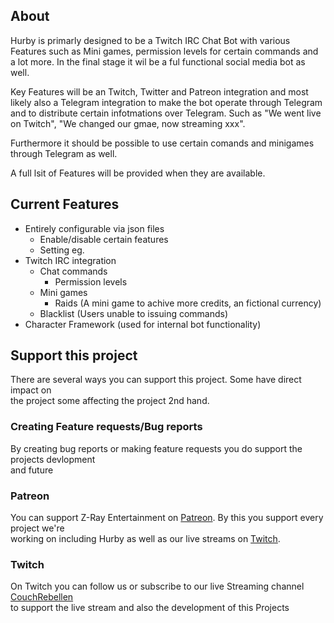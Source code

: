## About
Hurby is primarly designed to be a Twitch IRC Chat Bot with various Features
such as Mini games, permission levels for certain commands and a lot more.
In the final stage it wil be a ful functional social media bot as well.

Key Features will be an Twitch, Twitter and Patreon integration and most likely
also a Telegram integration to make the bot operate through Telegram and to
distribute certain infotmations over Telegram.
Such as "We went live on Twitch", "We changed our gmae, now streaming xxx".

Furthermore it should be possible to use certain comands and minigames through
Telegram as well.

A full lsit of Features will be provided when they are available.

## Current Features
- Entirely configurable via json files
  - Enable/disable certain features
  - Setting eg.
- Twitch IRC integration
  - Chat commands
    - Permission levels
  - Mini games
    - Raids (A mini game to achive more credits, an fictional currency)
  - Blacklist (Users unable to issuing commands)
- Character Framework (used for internal bot functionality)

## Support this project
There are several ways you can support this project. Some have direct impact on  
the project some affecting the project 2nd hand.  

### Creating Feature requests/Bug reports
By creating bug reports or making feature requests you do support the projects devlopment  
and future

### Patreon
You can support Z-Ray Entertainment on [Patreon](https://www.patreon.com/zrayentertainment). By this you support every project we're  
working on including Hurby as well as our live streams on [Twitch](https://www.twitch.tv/couchrebellen).

### Twitch
On Twitch you can follow us or subscribe to our live Streaming channel [CouchRebellen](https://www.twitch.tv/couchrebellen)  
to support the live stream and also the development of this Projects
